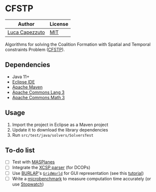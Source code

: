 # CFSTP

| **Author** | **License** |
|---|---|
| [Luca Capezzuto](https://lcpz.gitlab.io) | [MIT](https://opensource.org/licenses/MIT) |

Algorithms for solving the Coalition Formation with Spatial and Temporal
constraints Problem ([CFSTP](https://eprints.soton.ac.uk/268497/)).

## Dependencies

- Java 11+
- [Eclipse IDE](https://www.eclipse.org/eclipseide)
- [Apache Maven](https://maven.apache.org)
- [Apache Commons Lang 3](https://commons.apache.org/proper/commons-lang)
- [Apache Commons Math 3](https://commons.apache.org/proper/commons-math)

## Usage

1. Import the project in Eclipse as a Maven project
2. Update it to download the library dependencies
3. Run `src/test/java/solvers/SolversTest`

## To-do list

- [ ] Test with [MASPlanes](https://github.com/MASPlanes/MASPlanes)
- [ ] Integrate the [XCSP parser](https://github.com/xcsp3team/XCSP3-Java-Tools) (for DCOPs)
- [ ] Use [BURLAP](https://github.com/jmacglashan/burlap)'s [`GridWorld`](https://github.com/jmacglashan/burlap_examples/blob/master/src/main/java/edu/brown/cs/burlap/tutorials/HelloGridWorld.java) for GUI representation (see this [tutorial](http://burlap.cs.brown.edu/tutorials/hgw/p1.html))
- [ ] Write a [microbenchmark](https://stackoverflow.com/a/513259) to measure
  computation time accurately (or use [Stopwatch](https://www.javarticles.com/2016/02/junit-stopwatch-rule-example.html))